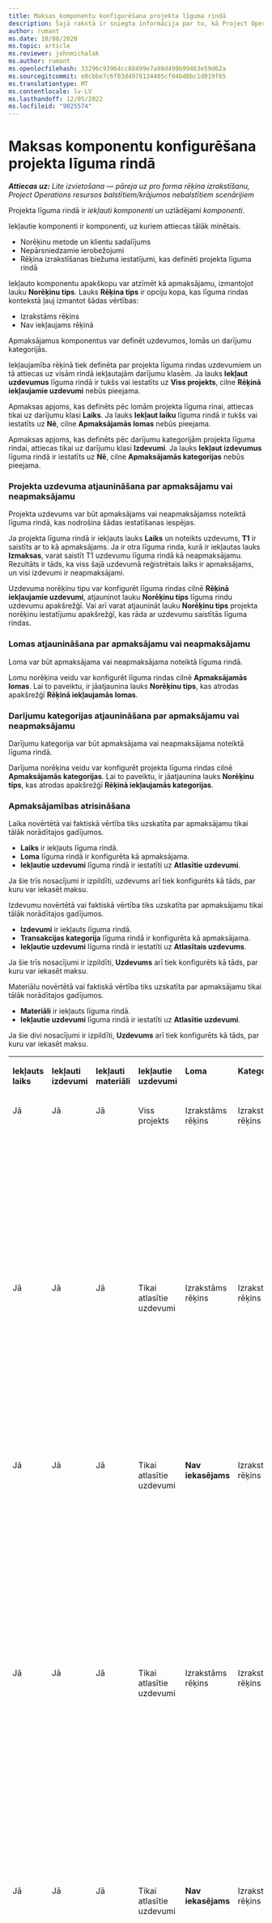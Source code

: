 ```yaml
---
title: Maksas komponentu konfigurēšana projekta līguma rindā
description: Šajā rakstā ir sniegta informācija par to, kā Project Operations līguma rindām pievienot apmaksājamus komponentus.
author: rumant
ms.date: 10/08/2020
ms.topic: article
ms.reviewer: johnmichalak
ms.author: rumant
ms.openlocfilehash: 33296c93964cc88499e7a98d499b99463e59d62a
ms.sourcegitcommit: e0cbbe7c6f03d4978134405cf04bd8bc1d019f65
ms.translationtype: MT
ms.contentlocale: lv-LV
ms.lasthandoff: 12/05/2022
ms.locfileid: "9825574"
---
```

# <a name="configure-chargeable-components-of-a-project-contract-line"></a>Maksas komponentu konfigurēšana projekta līguma rindā

_**Attiecas uz:** Lite izvietošana — pāreja uz pro forma rēķina izrakstīšanu, Project Operations resursos balstītiem/krājumos nebalstītiem scenārijiem_

Projekta līguma rindā ir *iekļauti komponenti un* uzlādējami *komponenti*.

Iekļautie komponenti ir komponenti, uz kuriem attiecas tālāk minētais.

  - Norēķinu metode un klientu sadalījums
  - Nepārsniedzamie ierobežojumi 
  - Rēķina izrakstīšanas biežuma iestatījumi, kas definēti projekta līguma rindā

Iekļauto komponentu apakškopu var atzīmēt kā apmaksājamu, izmantojot lauku **Norēķinu tips**. Lauks **Rēķina tips** ir opciju kopa, kas līguma rindas kontekstā ļauj izmantot šādas vērtības:

  - Izrakstāms rēķins
  - Nav iekļaujams rēķinā

Apmaksājamus komponentus var definēt uzdevumos, lomās un darījumu kategorijās.

Iekļaujamība rēķinā tiek definēta par projekta līguma rindas uzdevumiem un tā attiecas uz visām rindā iekļautajām darījumu klasēm. Ja lauks **Iekļaut uzdevumus** līguma rindā ir tukšs vai iestatīts uz **Viss projekts**, cilne **Rēķinā iekļaujamie uzdevumi** nebūs pieejama.

Apmaksas apjoms, kas definēts pēc lomām projekta līguma rinai, attiecas tikai uz darījumu klasi **Laiks**. Ja lauks **Iekļaut laiku** līguma rindā ir tukšs vai iestatīts uz **Nē**, cilne **Apmaksājamās lomas** nebūs pieejama.

Apmaksas apjoms, kas definēts pēc darījumu kategorijām projekta līguma rindai, attiecas tikai uz darījumu klasi **Izdevumi**. Ja lauks **Iekļaut izdevumus** līguma rindā ir iestatīts uz **Nē**, cilne **Apmaksājamās kategorijas** nebūs pieejama.

### <a name="update-a-project-task-as-chargeable-or-non-chargeable"></a>Projekta uzdevuma atjaunināšana par apmaksājamu vai neapmaksājamu

Projekta uzdevums var būt apmaksājams vai neapmaksājamss noteiktā līguma rindā, kas nodrošina šādas iestatīšanas iespējas.

Ja projekta līguma rindā ir iekļauts lauks **Laiks** un noteikts uzdevums, **T1** ir saistīts ar to kā apmaksājams. Ja ir otra līguma rinda, kurā ir iekļautas lauks **Izmaksas**, varat saistīt T1 uzdevumu līguma rindā kā neapmaksājamu. Rezultāts ir tāds, ka viss šajā uzdevumā reģistrētais laiks ir apmaksājams, un visi izdevumi ir neapmaksājami.

Uzdevuma norēķinu tipu var konfigurēt līguma rindas cilnē **Rēķinā iekļaujamie uzdevumi**, atjauninot lauku **Norēķinu tips** līguma rindu uzdevumu apakšrežģī. Vai arī varat atjaunināt lauku **Norēķinu tips** projekta norēķinu iestatījumu apakšrežģī, kas rāda ar uzdevumu saistītās līguma rindas.

### <a name="update-a-role-as-chargeable-or-non-chargeable"></a>Lomas atjaunināšana par apmaksājamu vai neapmaksājamu

Loma var būt apmaksājama vai neapmaksājama noteiktā līguma rindā.

Lomu norēķina veidu var konfigurēt līguma rindas cilnē **Apmaksājamās lomas**. Lai to paveiktu, ir jāatjaunina lauks **Norēķinu tips**, kas atrodas apakšrežģī **Rēķinā iekļaujamās lomas**.

### <a name="update-a-transaction-category-as-chargeable-or-non-chargeable"></a>Darījumu kategorijas atjaunināšana par apmaksājamu vai neapmaksājamu

Darījumu kategorija var būt apmaksājama vai neapmaksājama noteiktā līguma rindā.

Darījuma norēķina veidu var konfigurēt projekta līguma rindas cilnē **Apmaksājamās kategorijas**. Lai to paveiktu, ir jāatjaunina lauks **Norēķinu tips**, kas atrodas apakšrežģī **Rēķinā iekļaujamās kategorijas**.

### <a name="resolve-chargeability"></a>Apmaksājamības atrisināšana

Laika novērtētā vai faktiskā vērtība tiks uzskatīta par apmaksājamu tikai tālāk norādītajos gadījumos.

   - **Laiks** ir iekļauts līguma rindā.
   - **Loma** līguma rindā ir konfigurēta kā apmaksājama.
   - **Iekļautie uzdevumi** līguma rindā ir iestatīti uz **Atlasītie uzdevumi**.
 
 Ja šie trīs nosacījumi ir izpildīti, uzdevums arī tiek konfigurēts kā tāds, par kuru var iekasēt maksu. 

Izdevumu novērtētā vai faktiskā vērtība tiks uzskatīta par apmaksājamu tikai tālāk norādītajos gadījumos.

   - **Izdevumi** ir iekļauts līguma rindā.
   - **Transakcijas kategorija** līguma rindā ir konfigurēta kā apmaksājama.
   - **Iekļautie uzdevumi** līguma rindā ir iestatīti uz **Atlasītais uzdevums**.
  
 Ja šie trīs nosacījumi ir izpildīti,  **Uzdevums** arī tiek konfigurēts kā tāds, par kuru var iekasēt maksu. 

Materiālu novērtētā vai faktiskā vērtība tiks uzskatīta par apmaksājamu tikai tālāk norādītajos gadījumos.

   - **Materiāli** ir iekļauts līguma rindā.
   - **Iekļautie uzdevumi** līguma rindā ir iestatīti uz **Atlasītie uzdevumi**.

Ja šie divi nosacījumi ir izpildīti, **Uzdevums** arī tiek konfigurēts kā tāds, par kuru var iekasēt maksu. 

<table border="0" cellspacing="0" cellpadding="0">
    <tbody>
        <tr>
            <td width="70" valign="top">
                <p>
                    <strong>Iekļauts laiks</strong>
                </p>
            </td>
            <td width="78" valign="top">
                <p>
                    <strong>Iekļauti izdevumi</strong>
                    <strong></strong>
                </p>
            </td>
            <td width="63" valign="top">
                <p>
                    <strong>Iekļauti materiāli</strong>
                    <strong></strong>
                </p>
            </td>
            <td width="75" valign="top">
                <p>
                    <strong>Iekļautie uzdevumi</strong>
                    <strong></strong>
                </p>
            </td>
            <td width="65" valign="top">
                <p>
                    <strong>Loma</strong>
                    <strong></strong>
                </p>
            </td>
            <td width="70" valign="top">
                <p>
                    <strong>Kategorija</strong>
                    <strong></strong>
                </p>
            </td>
            <td width="65" valign="top">
                <p>
                    <strong>Uzdevums</strong>
                    <strong></strong>
                </p>
            </td>
            <td width="350" valign="top">
                <p>
                    <strong>Iekasēšanas ietekme</strong>
                </p>
            </td>
        </tr>
        <tr>
            <td width="70" valign="top">
                <p>
Jā </p>
            </td>
            <td width="78" valign="top">
                <p>
Jā </p>
            </td>
            <td width="63" valign="top">
                <p>
Jā </p>
            </td>
            <td width="75" valign="top">
                <p>
Viss projekts </p>
            </td>
            <td width="65" valign="top">
                <p>
Izrakstāms rēķins </p>
            </td>
            <td width="70" valign="top">
                <p>
Izrakstāms rēķins </p>
            </td>
            <td width="65" valign="top">
                <p>
Nevar iestatīt </p>
            </td>
            <td width="350" valign="top">
                <p>
Rēķins par laika faktisko vērtību: <strong>Iekasējams</strong>
                </p>
                <p>
Rēķins par izdevumu faktisko vērtību: <strong>Iekasējams</strong>
                </p>
                <p>
Rēķins par materiālu faktisko vērtību: <strong>Iekasējams</strong>
                </p>
            </td>
        </tr>
        <tr>
            <td width="70" valign="top">
                <p>
Jā </p>
            </td>
            <td width="78" valign="top">
                <p>
Jā </p>
            </td>
            <td width="63" valign="top">
                <p>
Jā </p>
            </td>
            <td width="75" valign="top">
                <p>
Tikai atlasītie uzdevumi </p>
            </td>
            <td width="65" valign="top">
                <p>
Izrakstāms rēķins </p>
            </td>
            <td width="70" valign="top">
                <p>
Izrakstāms rēķins </p>
            </td>
            <td width="65" valign="top">
                <p>
Izrakstāms rēķins </p>
            </td>
            <td width="350" valign="top">
                <p>
Rēķins par laika faktisko vērtību: <strong>Iekasējams</strong>
                </p>
                <p>
Rēķins par izdevumu faktisko vērtību: <strong>Iekasējams</strong>
                </p>
                <p>
Rēķins par materiālu faktisko vērtību: <strong>Iekasējams</strong>
                </p>
            </td>
        </tr>
        <tr>
            <td width="70" valign="top">
                <p>
Jā </p>
            </td>
            <td width="78" valign="top">
                <p>
Jā </p>
            </td>
            <td width="63" valign="top">
                <p>
Jā </p>
            </td>
            <td width="75" valign="top">
                <p>
Tikai atlasītie uzdevumi </p>
            </td>
            <td width="65" valign="top">
                <p>
                    <strong>Nav iekasējams</strong>
                </p>
            </td>
            <td width="70" valign="top">
                <p>
Izrakstāms rēķins </p>
            </td>
            <td width="65" valign="top">
                <p>
Izrakstāms rēķins </p>
            </td>
            <td width="350" valign="top">
                <p>
Rēķins par laika faktiskajām vērtībam: <strong>Nav iekasējams</strong>
                </p>
                <p>
Norēķinu veids par izdevumu faktiskajiem datiem: Apmaksājams </p>
                <p>
Rēķina tips faktiskajām materiālu vērtībām: iekasējams </p>
            </td>
        </tr>
        <tr>
            <td width="70" valign="top">
                <p>
Jā </p>
            </td>
            <td width="78" valign="top">
                <p>
Jā </p>
            </td>
            <td width="63" valign="top">
                <p>
Jā </p>
            </td>
            <td width="75" valign="top">
                <p>
Tikai atlasītie uzdevumi </p>
            </td>
            <td width="65" valign="top">
                <p>
Izrakstāms rēķins </p>
            </td>
            <td width="70" valign="top">
                <p>
Izrakstāms rēķins </p>
            </td>
            <td width="65" valign="top">
                <p>
                    <strong>Nav iekasējams</strong>
                </p>
            </td>
            <td width="350" valign="top">
                <p>
Rēķins par laika faktiskajām vērtībam: <strong>Nav iekasējams</strong>
                </p>
                <p>
Rēķina tips izdevumu faktiskajām vērtībam: <strong>Nav iekasējams</strong>
                </p>
                <p>
Rēķina tips materiālu faktiskajām vērtībam: <strong>Nav iekasējams</strong>
                </p>
            </td>
        </tr>
        <tr>
            <td width="70" valign="top">
                <p>
Jā </p>
            </td>
            <td width="78" valign="top">
                <p>
Jā </p>
            </td>
            <td width="63" valign="top">
                <p>
Jā </p>
            </td>
            <td width="75" valign="top">
                <p>
Tikai atlasītie uzdevumi </p>
            </td>
            <td width="65" valign="top">
                <p>
                    <strong>Nav iekasējams</strong>
                </p>
            </td>
            <td width="70" valign="top">
                <p>
Izrakstāms rēķins </p>
            </td>
            <td width="65" valign="top">
                <p>
                    <strong>Nav iekasējams</strong>
                </p>
            </td>
            <td width="350" valign="top">
                <p>
Rēķins par laika faktiskajām vērtībam: <strong>Nav iekasējams</strong>
                </p>
                <p>
Rēķina tips izdevumu faktiskajām vērtībam: <strong>Nav iekasējams</strong>
                </p>
                <p>
Rēķina tips materiālu faktiskajām vērtībam: <strong>Nav iekasējams</strong>
                </p>
            </td>
        </tr>
        <tr>
            <td width="70" valign="top">
                <p>
Jā </p>
            </td>
            <td width="78" valign="top">
                <p>
Jā </p>
            </td>
            <td width="63" valign="top">
                <p>
Jā </p>
            </td>
            <td width="75" valign="top">
                <p>
Tikai atlasītie uzdevumi </p>
            </td>
            <td width="65" valign="top">
                <p>
                    <strong>Nav iekasējams</strong>
                </p>
            </td>
            <td width="70" valign="top">
                <p>
                    <strong>Nav iekasējams</strong>
                </p>
            </td>
            <td width="65" valign="top">
                <p>
Izrakstāms rēķins </p>
            </td>
            <td width="350" valign="top">
                <p>
Rēķins par laika faktiskajām vērtībam: <strong>Nav iekasējams</strong>
                </p>
                <p>
Rēķina tips izdevumu faktiskajām vērtībam: <strong>Nav iekasējams</strong>
                </p>
                <p>
Rēķina tips faktiskajām materiālu vērtībām: iekasējams </p>
            </td>
        </tr>
        <tr>
            <td width="70" valign="top">
                <p>
                    <strong>Nr.</strong>
                </p>
            </td>
            <td width="78" valign="top">
                <p>
Jā </p>
            </td>
            <td width="63" valign="top">
                <p>
Jā </p>
            </td>
            <td width="75" valign="top">
                <p>
Viss projekts </p>
            </td>
            <td width="65" valign="top">
                <p>
Nevar iestatīt </p>
            </td>
            <td width="70" valign="top">
                <p>
                    <strong>Izrakstāms rēķins</strong>
                </p>
            </td>
            <td width="65" valign="top">
                <p>
Nevar iestatīt </p>
            </td>
            <td width="350" valign="top">
                <p>
Rēķins ar laika faktiskajām vērtībām: <strong>Nav pieejams</strong>
                </p>
                <p>
Norēķinu veids par izdevumu faktiskajiem datiem: Apmaksājams </p>
                <p>
Rēķina tips faktiskajām materiālu vērtībām: iekasējams </p>
            </td>
        </tr>
        <tr>
            <td width="70" valign="top">
                <p>
                    <strong>Nr.</strong>
                </p>
            </td>
            <td width="78" valign="top">
                <p>
Jā </p>
            </td>
            <td width="63" valign="top">
                <p>
Jā </p>
            </td>
            <td width="75" valign="top">
                <p>
Viss projekts </p>
            </td>
            <td width="65" valign="top">
                <p>
Nevar iestatīt </p>
            </td>
            <td width="70" valign="top">
                <p>
                    <strong>Nav iekasējams</strong>
                </p>
            </td>
            <td width="65" valign="top">
                <p>
Nevar iestatīt </p>
            </td>
            <td width="350" valign="top">
                <p>
Rēķins ar laika faktiskajām vērtībām: <strong>Nav pieejams</strong>
                </p>
                <p>
Rēķina tips izdevumu faktiskajām vērtībam: <strong>Nav iekasējams</strong>
                </p>
                <p>
Rēķina tips faktiskajām materiālu vērtībām: iekasējams </p>
            </td>
        </tr>
        <tr>
            <td width="70" valign="top">
                <p>
Jā </p>
            </td>
            <td width="78" valign="top">
                <p>
                    <strong>Nr.</strong>
                </p>
            </td>
            <td width="63" valign="top">
                <p>
Jā </p>
            </td>
            <td width="75" valign="top">
                <p>
Viss projekts </p>
            </td>
            <td width="65" valign="top">
                <p>
Izrakstāms rēķins </p>
            </td>
            <td width="70" valign="top">
                <p>
Nevar iestatīt </p>
            </td>
            <td width="65" valign="top">
                <p>
Nevar iestatīt </p>
            </td>
            <td width="350" valign="top">
                <p>
Norēķini par laika faktiskajiem datiem: Apmaksājams </p>
                <p>
Rēķina tips izdevumu faktiskajām vērtībām:<strong> Nav pieejams</strong>
                </p>
                <p>
Rēķina tips faktiskajām materiālu vērtībām: iekasējams </p>
            </td>
        </tr>
        <tr>
            <td width="70" valign="top">
                <p>
Jā </p>
            </td>
            <td width="78" valign="top">
                <p>
                    <strong>Nr.</strong>
                </p>
            </td>
            <td width="63" valign="top">
                <p>
Jā </p>
            </td>
            <td width="75" valign="top">
                <p>
Viss projekts </p>
            </td>
            <td width="65" valign="top">
                <p>
                    <strong>Nav iekasējams</strong>
                </p>
            </td>
            <td width="70" valign="top">
                <p>
Nevar iestatīt </p>
            </td>
            <td width="65" valign="top">
                <p>
Nevar iestatīt </p>
            </td>
            <td width="350" valign="top">
                <p>
Rēķins par laika faktiskajām vērtībam: <strong>Nav iekasējams</strong>
                </p>
                <p>
Rēķina tips izdevumu faktiskajām vērtībām:<strong> Nav pieejams</strong>
                </p>
                <p>
Rēķina tips faktiskajām materiālu vērtībām: iekasējams </p>
            </td>
        </tr>
        <tr>
            <td width="70" valign="top">
                <p>
Jā </p>
            </td>
            <td width="78" valign="top">
                <p>
Jā </p>
            </td>
            <td width="63" valign="top">
                <p>
                    <strong>Nr.</strong>
                </p>
            </td>
            <td width="75" valign="top">
                <p>
Viss projekts </p>
            </td>
            <td width="65" valign="top">
                <p>
Izrakstāms rēķins </p>
            </td>
            <td width="70" valign="top">
                <p>
Izrakstāms rēķins </p>
            </td>
            <td width="65" valign="top">
                <p>
Nevar iestatīt </p>
            </td>
            <td width="350" valign="top">
                <p>
Norēķini par laika faktiskajiem datiem: Apmaksājams </p>
                <p>
Norēķinu veids par izdevumu faktiskajiem datiem: Apmaksājams </p>
                <p>
Rēķina tips materiālu faktiskajām vērtībām:<strong> Nav pieejams</strong>
                </p>
            </td>
        </tr>
        <tr>
            <td width="70" valign="top">
                <p>
Jā </p>
            </td>
            <td width="78" valign="top">
                <p>
Jā </p>
            </td>
            <td width="63" valign="top">
                <p>
                    <strong>Nr.</strong>
                </p>
            </td>
            <td width="75" valign="top">
                <p>
Viss projekts </p>
            </td>
            <td width="65" valign="top">
                <p>
                    <strong>Nav iekasējams</strong>
                </p>
            </td>
            <td width="70" valign="top">
                <p>
                    <strong>Nav iekļaujams rēķinā</strong>
                </p>
            </td>
            <td width="65" valign="top">
                <p>
Nevar iestatīt </p>
            </td>
            <td width="350" valign="top">
                <p>
Rēķins par laika faktiskajām vērtībam: <strong>Nav iekasējams</strong>
                </p>
                <p>
Rēķina tips izdevumu faktiskajām vērtībam: <strong>Nav iekasējams</strong>
                </p>
                <p>
Rēķina tips materiālu faktiskajām vērtībām:<strong> Nav pieejams</strong>
                </p>
            </td>
        </tr>
    </tbody>
</table>





[!INCLUDE[footer-include](../../includes/footer-banner.md)]
